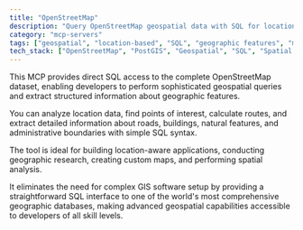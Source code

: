 ```yaml
---
title: "OpenStreetMap"
description: "Query OpenStreetMap geospatial data with SQL for location-based analysis and geographic feature extraction from the complete OSM dataset."
category: "mcp-servers"
tags: ["geospatial", "location-based", "SQL", "geographic features", "mapping"]
tech_stack: ["OpenStreetMap", "PostGIS", "Geospatial", "SQL", "Spatial Databases"]
---
```


This MCP provides direct SQL access to the complete OpenStreetMap dataset, enabling developers to perform sophisticated geospatial queries and extract structured information about geographic features. 

You can analyze location data, find points of interest, calculate routes, and extract detailed information about roads, buildings, natural features, and administrative boundaries with simple SQL syntax.

The tool is ideal for building location-aware applications, conducting geographic research, creating custom maps, and performing spatial analysis. 

It eliminates the need for complex GIS software setup by providing a straightforward SQL interface to one of the world's most comprehensive geographic databases, making advanced geospatial capabilities accessible to developers of all skill levels.